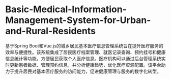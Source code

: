 # Basic-Medical-Information-Management-System-for-Urban-and-Rural-Residents
基于Spring Boot和Vue.js的城乡居民基本医疗信息管理系统旨在提升医疗服务的效率与便捷性。该系统集成了居民医疗档案管理、就医记录查询、预约挂号和健康信息统计等功能，方便居民获取个人医疗信息。医疗机构可以通过后台管理系统实时更新患者数据、管理预约信息，并分析健康趋势，优化医疗资源配置。该平台助力于提升居民对基本医疗服务的访问能力，促进健康管理与服务的数字化转型。
